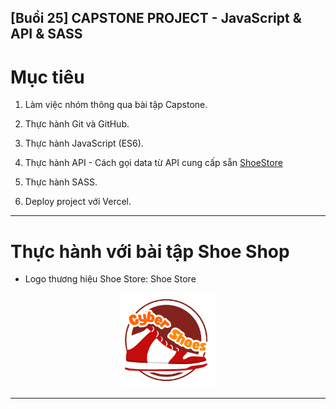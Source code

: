 ## [Buổi 25] CAPSTONE PROJECT - JavaScript & API & SASS

# Mục tiêu

1. Làm việc nhóm thông qua bài tập Capstone.

2. Thực hành Git và GitHub.

3. Thực hành JavaScript (ES6).

4. Thực hành API - Cách gọi data từ API cung cấp sẵn [ShoeStore](https://shop.cyberlearn.vn/swagger/index.html)

5. Thực hành SASS.

6. Deploy project với Vercel.

<hr>

# Thực hành với bài tập Shoe Shop

- Logo thương hiệu Shoe Store: Shoe Store

<div align="center">
	<picture>
		<img loading="lazy" width="30%" src="./image/logo-cyber-shoe.png" alt="Banner">
	</picture>
</div>

<hr>
